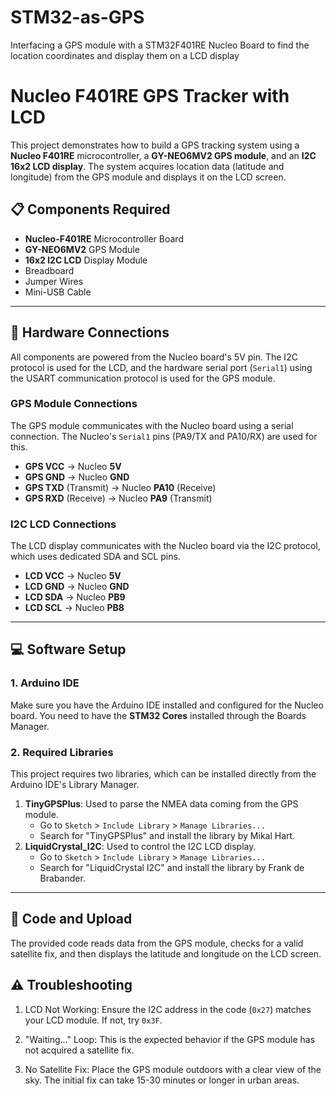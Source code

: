 # STM32-as-GPS
Interfacing a GPS module with a STM32F401RE Nucleo Board to find the location coordinates and display them on a LCD display

# Nucleo F401RE GPS Tracker with LCD

This project demonstrates how to build a GPS tracking system using a **Nucleo F401RE** microcontroller, a **GY-NEO6MV2 GPS module**, and an **I2C 16x2 LCD display**. The system acquires location data (latitude and longitude) from the GPS module and displays it on the LCD screen.



## 📋 Components Required

* **Nucleo-F401RE** Microcontroller Board
* **GY-NEO6MV2** GPS Module
* **16x2 I2C LCD** Display Module
* Breadboard
* Jumper Wires
* Mini-USB Cable

***

## 🔌 Hardware Connections

All components are powered from the Nucleo board's 5V pin. The I2C protocol is used for the LCD, and the hardware serial port (`Serial1`) using the USART communication protocol is used for the GPS module.

### GPS Module Connections

The GPS module communicates with the Nucleo board using a serial connection. The Nucleo's `Serial1` pins (PA9/TX and PA10/RX) are used for this.

* **GPS VCC** → Nucleo **5V**
* **GPS GND** → Nucleo **GND**
* **GPS TXD** (Transmit) → Nucleo **PA10** (Receive)
* **GPS RXD** (Receive) → Nucleo **PA9** (Transmit)

### I2C LCD Connections

The LCD display communicates with the Nucleo board via the I2C protocol, which uses dedicated SDA and SCL pins.

* **LCD VCC** → Nucleo **5V**
* **LCD GND** → Nucleo **GND**
* **LCD SDA** → Nucleo **PB9**
* **LCD SCL** → Nucleo **PB8**

***

## 💻 Software Setup

### 1. Arduino IDE

Make sure you have the Arduino IDE installed and configured for the Nucleo board. You need to have the **STM32 Cores** installed through the Boards Manager.

### 2. Required Libraries

This project requires two libraries, which can be installed directly from the Arduino IDE's Library Manager.

1.  **TinyGPSPlus**: Used to parse the NMEA data coming from the GPS module.
    * Go to `Sketch` > `Include Library` > `Manage Libraries...`
    * Search for "TinyGPSPlus" and install the library by Mikal Hart.
2.  **LiquidCrystal_I2C**: Used to control the I2C LCD display.
    * Go to `Sketch` > `Include Library` > `Manage Libraries...`
    * Search for "LiquidCrystal I2C" and install the library by Frank de Brabander.

***

## 🚀 Code and Upload

The provided code reads data from the GPS module, checks for a valid satellite fix, and then displays the latitude and longitude on the LCD screen.

## ⚠️ Troubleshooting

1. LCD Not Working: Ensure the I2C address in the code (``0x27``) matches your LCD module. If not, try ``0x3F``.

2. "Waiting..." Loop: This is the expected behavior if the GPS module has not acquired a satellite fix.

3. No Satellite Fix: Place the GPS module outdoors with a clear view of the sky. The initial fix can take 15-30 minutes or longer in urban areas.
